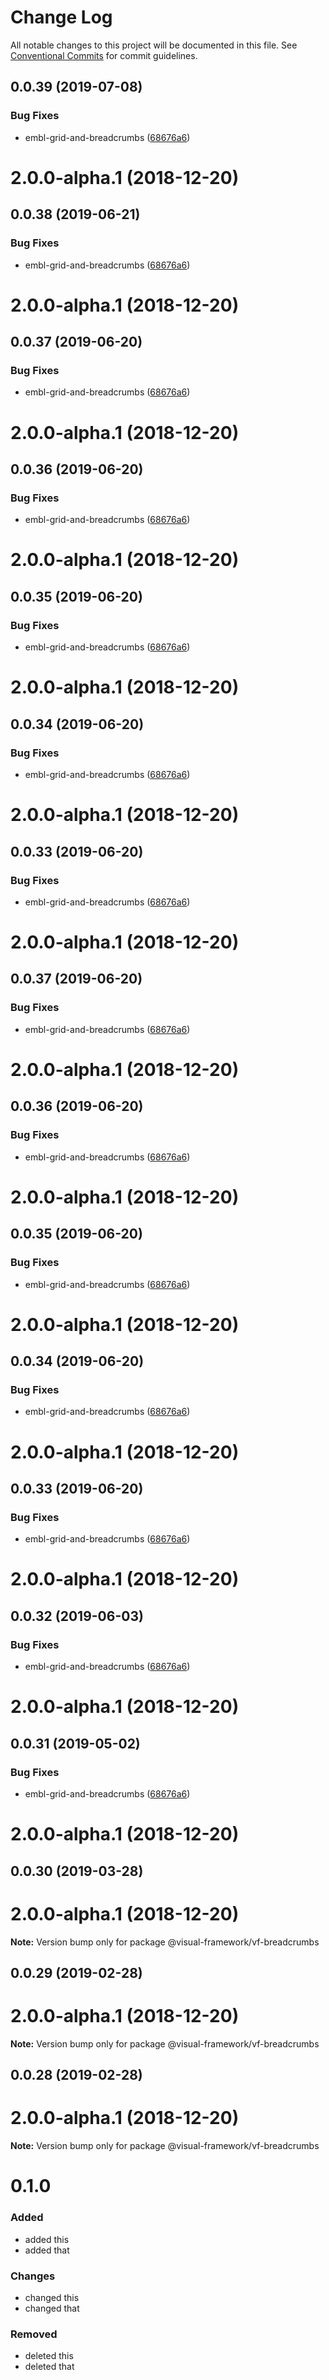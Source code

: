 # Change Log

All notable changes to this project will be documented in this file.
See [Conventional Commits](https://conventionalcommits.org) for commit guidelines.

## 0.0.39 (2019-07-08)


### Bug Fixes

* embl-grid-and-breadcrumbs ([68676a6](https://github.com/visual-framework/vf-core/commit/68676a6))



# 2.0.0-alpha.1 (2018-12-20)





## 0.0.38 (2019-06-21)


### Bug Fixes

* embl-grid-and-breadcrumbs ([68676a6](https://github.com/visual-framework/vf-core/commit/68676a6))



# 2.0.0-alpha.1 (2018-12-20)





## 0.0.37 (2019-06-20)


### Bug Fixes

* embl-grid-and-breadcrumbs ([68676a6](https://github.com/visual-framework/vf-core/commit/68676a6))



# 2.0.0-alpha.1 (2018-12-20)





## 0.0.36 (2019-06-20)


### Bug Fixes

* embl-grid-and-breadcrumbs ([68676a6](https://github.com/visual-framework/vf-core/commit/68676a6))



# 2.0.0-alpha.1 (2018-12-20)





## 0.0.35 (2019-06-20)


### Bug Fixes

* embl-grid-and-breadcrumbs ([68676a6](https://github.com/visual-framework/vf-core/commit/68676a6))



# 2.0.0-alpha.1 (2018-12-20)





## 0.0.34 (2019-06-20)


### Bug Fixes

* embl-grid-and-breadcrumbs ([68676a6](https://github.com/visual-framework/vf-core/commit/68676a6))



# 2.0.0-alpha.1 (2018-12-20)





## 0.0.33 (2019-06-20)


### Bug Fixes

* embl-grid-and-breadcrumbs ([68676a6](https://github.com/visual-framework/vf-core/commit/68676a6))



# 2.0.0-alpha.1 (2018-12-20)





## 0.0.37 (2019-06-20)


### Bug Fixes

* embl-grid-and-breadcrumbs ([68676a6](https://github.com/visual-framework/vf-core/commit/68676a6))



# 2.0.0-alpha.1 (2018-12-20)





## 0.0.36 (2019-06-20)


### Bug Fixes

* embl-grid-and-breadcrumbs ([68676a6](https://github.com/visual-framework/vf-core/commit/68676a6))



# 2.0.0-alpha.1 (2018-12-20)





## 0.0.35 (2019-06-20)


### Bug Fixes

* embl-grid-and-breadcrumbs ([68676a6](https://github.com/visual-framework/vf-core/commit/68676a6))



# 2.0.0-alpha.1 (2018-12-20)





## 0.0.34 (2019-06-20)


### Bug Fixes

* embl-grid-and-breadcrumbs ([68676a6](https://github.com/visual-framework/vf-core/commit/68676a6))



# 2.0.0-alpha.1 (2018-12-20)





## 0.0.33 (2019-06-20)


### Bug Fixes

* embl-grid-and-breadcrumbs ([68676a6](https://github.com/visual-framework/vf-core/commit/68676a6))



# 2.0.0-alpha.1 (2018-12-20)





## 0.0.32 (2019-06-03)


### Bug Fixes

* embl-grid-and-breadcrumbs ([68676a6](https://github.com/visual-framework/vf-core/commit/68676a6))



# 2.0.0-alpha.1 (2018-12-20)





## 0.0.31 (2019-05-02)


### Bug Fixes

* embl-grid-and-breadcrumbs ([68676a6](https://github.com/visual-framework/vf-core/commit/68676a6))



# 2.0.0-alpha.1 (2018-12-20)





## 0.0.30 (2019-03-28)



# 2.0.0-alpha.1 (2018-12-20)

**Note:** Version bump only for package @visual-framework/vf-breadcrumbs





## 0.0.29 (2019-02-28)



# 2.0.0-alpha.1 (2018-12-20)

**Note:** Version bump only for package @visual-framework/vf-breadcrumbs





## 0.0.28 (2019-02-28)



# 2.0.0-alpha.1 (2018-12-20)

**Note:** Version bump only for package @visual-framework/vf-breadcrumbs





# 0.1.0

### Added
- added this
- added that

### Changes

- changed this
- changed that

### Removed

- deleted this
- deleted that
